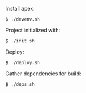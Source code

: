 Install apex:

```
$ ./devenv.sh
```

Project initialized with:

```
$ ./init.sh
```

Deploy:

```
$ ./deploy.sh
```

Gather dependencies for build:

```
$ ./deps.sh
```
